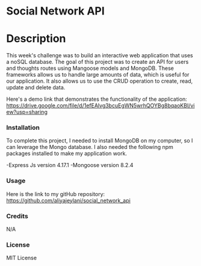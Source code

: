 # Social Network API

# Description
  This week's challenge was to build an interactive web application that uses a noSQL database. The goal of this project was to create an API for users and thoughts routes using Mangoose models and MongoDB. These frameworks allows us to handle large amounts of data, which is useful for our application. It also allows us to use the CRUD operation to create, read, update and delete data. 

  Here's a demo link that demonstrates the functionality of the application: https://drive.google.com/file/d/1efEAlvg3bcuEgWN5wrhQOYBg8bqaoKBI/view?usp=sharing


  ### Installation
  To complete this project, I needed to install MongoDB on my computer, so I can leverage the Mongo database. I also needed the following npm packages installed to make my application work.
   

   -Express Js version 4.17.1
   -Mongoose version 8.2.4
 


  ### Usage

  Here is the link to my gitHub repository: https://github.com/aliyajeylani/social_network_api

  ### Credits
  
  N/A

  ### License

  MIT License 

 
 